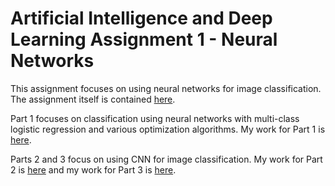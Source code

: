 # Artificial Intelligence and Deep Learning Assignment 1 - Neural Networks

This assignment focuses on using neural networks for image classification.  The assignment itself is contained [here](https://github.com/anyapriya/ExamplesOfWork/blob/master/LSE%20-%20Artificial%20Intelligence%20and%20Deep%20Learning/Assignment1/Assignment1.md).  

Part 1 focuses on classification using neural networks with multi-class logistic regression and various optimization algorithms.  My work for Part 1 is [here](https://github.com/anyapriya/ExamplesOfWork/blob/master/LSE%20-%20Artificial%20Intelligence%20and%20Deep%20Learning/Assignment1/AIAssignment1P1.ipynb).  

Parts 2 and 3 focus on using CNN for image classification.  My work for Part 2 is [here](https://github.com/anyapriya/ExamplesOfWork/blob/master/LSE%20-%20Artificial%20Intelligence%20and%20Deep%20Learning/Assignment1/AIAssignment1P2.ipynb) and my work for Part 3 is [here](https://github.com/anyapriya/ExamplesOfWork/blob/master/LSE%20-%20Artificial%20Intelligence%20and%20Deep%20Learning/Assignment1/AIAssignment1P3.ipynb).  
